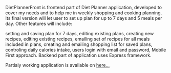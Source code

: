 DietPlannerFront is frontend part of Diet Planner application, developed to cover my needs and to help me in weekly shopping and cooking planning. Its final version will let user to set up plan for up to 7 days and 5 meals per day. Other features will include:

setting and saving plan for 7 days,
editing existing plans,
creating new recipes,
editing existing recipes,
emailing set of recipes for all meals included in plans,
creating and emailing shopping list for saved plans,
controling daily calories intake,
users login with email and password,
Mobile First approach.
Backend part of application uses Express framework.

Partialy working application is available on <a href="https://mealplanner.networkmanager.pl"> here... </a>
